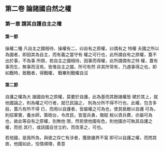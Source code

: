 ## 第二卷 論諸國自然之權
### 第一章 謂其自護自主之權
#### 第一節 
操權二種 
凡自主之國相待、操權有二，曰自有之原權，曰偶有之
特權
夫國之所以為國者，即因其為自主，而有義之當守有
權之可行也，此所謂自有之原權，蓋不出於事，不為事
所限，若自主之國相待，因事而得權，此所謂偶有之特
權，蓋有事而生，無事而沒焉，皆惟自主之國，所可有然
非其所常有，乃遇事得之也，即如戰時，致戰者，得戰權，
戰畢則戰權自沒
#### 第二節
自護之權為大
諸國自有之原權，莫要於自護，此為基而其餘諸權皆
建於其上，就他國論之，則為權之可行者，就已民論之，
則為分所不得不行也，此權，包含多般，蓋凡有所不得
已，而用以自護者，皆屬權之可為也，使其抵敵以自護
可為，則招軍實，養水師，築砲台，令庶民，皆當兵勇，徵賦
稅以資兵費，亦屬可為也，故此等自有之原權，別無他
限，然若使他國有危，則他國亦可執其自護之權，而扼
其行，或該國自甘立約，而改革之，可也。

若他國，是我所為，與彼之存亡有涉者，獲致疆界不甯
即可以自護之權，而問其故，他國如此，恰情順理，善意
